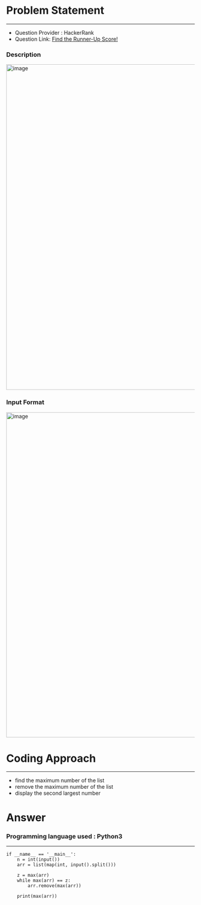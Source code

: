 # Problem Statement
---
- Question Provider : HackerRank
- Question Link: [Find the Runner-Up Score!](https://www.hackerrank.com/challenges/find-second-maximum-number-in-a-list/problem)

### Description


<img width="869" alt="image" src="https://user-images.githubusercontent.com/23217592/177365701-f6ca4da8-eb7a-444e-8286-413b23b46917.png">



### Input Format

<img width="868" alt="image" src="https://user-images.githubusercontent.com/23217592/177365732-91ffb5ba-81f2-4f83-9a94-9c23dfeeb799.png">




# Coding Approach
---

- find the maximum number of the list
- remove the maximum number of the list
- display the second largest number


# Answer

### Programming language used : Python3
---
```
if __name__ == '__main__':
    n = int(input())
    arr = list(map(int, input().split()))

    z = max(arr)
    while max(arr) == z:
        arr.remove(max(arr))

    print(max(arr))

```

